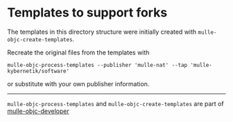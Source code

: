 # Templates to support forks

The templates in this directory structure were initially created with
`mulle-objc-create-templates`.

Recreate the original files from the templates with

```
mulle-objc-process-templates --publisher 'mulle-nat' --tap 'mulle-kybernetik/software'
```

or substitute with your own publisher information.

---

`mulle-objc-process-templates` and `mulle-objc-create-templates` are part of
[mulle-objc-developer](https://github.com/mulle-objc/mulle-objc-developer)
